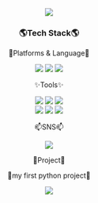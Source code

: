 
<!--
**xhdixhfl/xhdixhfl** is a ✨ _special_🌈🌈 ✨ repository because its `README.md` (this file) appears on your GitHub profile.


Here are some ideas to get you started:

- 🔭 I’m currently working on ...
- 🌱 I’m currently learning ...
- 👯 I’m looking to collaborate on ...
- 🤔 I’m looking for help with ...
- 💬 Ask me about ...
- 📫 How to reach me: ...
- 😄 Pronouns: ...
- ⚡ Fun fact: ...
-->

<div align=center>
  <img src="https://capsule-render.vercel.app/api?type=waving&color=auto&height=200&section=header&text=gang%20GitHub&fontSize=90"/>
</div>
<div align=center>
  
  <h3>🌎Tech Stack🌎</h3>
  <p>🚀Platforms & Language🚀</p>
</div>
<div align=center>
  <img src="http://img.shields.io/badge/JavaScript-007396?style=round&logo=JavaScript&logoColor=white" />
  <img src="http://img.shields.io/badge/Oracle-F80000?style=round&logo=Oracle&logoColor=white" />
  <img src="http://img.shields.io/badge/Python-3776AB?style=round&logo=Python&logoColor=white" />
</div>
<div align=center>
  <p>✨Tools✨</p>
</div>
<div align=center>
  <img src="http://img.shields.io/badge/PyCharm-000000?style=round&logo=PyCharm&logoColor=white" />
  <img src="http://img.shields.io/badge/VisualStudioCode-007ACC?style=round&logo=VSCode&logoColor=white" />
  <img src="http://img.shields.io/badge/Atom-66595C?style=round&logo=Atom&logoColor=white" />
  <br>
  <img src="http://img.shields.io/badge/Anaconda-44A833?style=round&logo=Anaconda&logoColor=white" />
  <img src="http://img.shields.io/badge/R-276DC3?style=round&logo=R&logoColor=white" />
  <img src="http://img.shields.io/badge/Jupyter-F37626?style=round&logo=Jupyter&logoColor=white" />
  
</div>
<div align=center>
  <p>📫SNS📫</p>
</div>
<div align=center>
  <a href=mailto:xhdixhfl@gmail.com>
    <img src="http://img.shields.io/badge/Gmail-d14836?style=flat-round&logo=Gmail&logoColor=yellow" /> 
  </a>
</div>
<div align=center>
  <p>🌱Project🌱</p>
</div>
<div align=center>
  <p>🌼my first python project🌼</p>
  <a href=https://github.com/xhdixhfl/JMT_restaurant_List.git>
    <img src="http://img.shields.io/badge/-1st_mini_project-655ced?style=flat&logo=Python&link=https://github.com/xhdixhfl/JMT_restaurant_List.git" />
</div>


